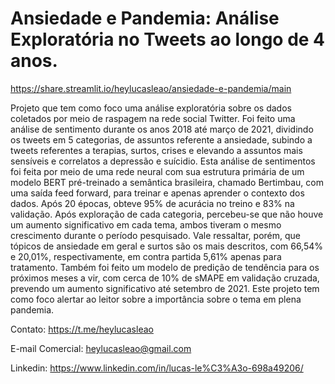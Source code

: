 # Ansiedade e Pandemia: Análise Exploratória no Tweets ao longo de 4 anos.
https://share.streamlit.io/heylucasleao/ansiedade-e-pandemia/main

Projeto que tem como foco uma análise exploratória sobre os dados coletados por meio de raspagem na rede social Twitter. Foi feito uma análise de sentimento durante os anos 2018 até março de 2021, dividindo os tweets em 5 categorias, de assuntos referente a ansiedade, subindo a tweets referentes a terapias, surtos, crises e elevando a assuntos mais sensíveis e correlatos a depressão e suícidio. Esta análise de sentimentos foi feita por meio de uma rede neural com sua estrutura primária de um modelo BERT pré-treinado a semântica brasileira, chamado Bertimbau, com uma saída feed forward, para treinar e apenas aprender o contexto dos dados. Após 20 épocas, obteve 95% de acurácia no treino e 83% na validação. Após exploração de cada categoria, percebeu-se que não houve um aumento significativo em cada tema, ambos tiveram o mesmo crescimento durante o período pesquisado. Vale ressaltar, porém, que tópicos de ansiedade em geral e surtos são os mais descritos, com 66,54% e 20,01%, respectivamente, em contra partida 5,61% apenas para tratamento. Também foi feito um modelo de predição de tendência para os próximos meses a vir, com cerca de 10% de sMAPE em validação cruzada, prevendo um aumento significativo até setembro de 2021. Este projeto tem como foco alertar ao leitor sobre a importância sobre o tema em plena pandemia.

Contato: https://t.me/heylucasleao

E-mail Comercial: heylucasleao@gmail.com

Linkedin: https://www.linkedin.com/in/lucas-le%C3%A3o-698a49206/

